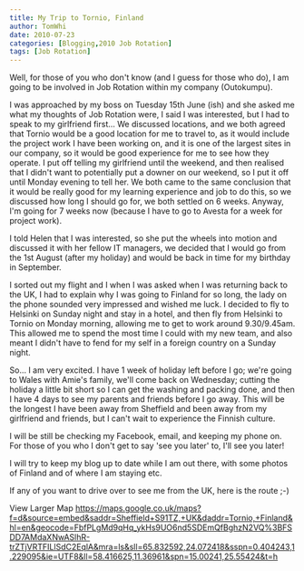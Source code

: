 ```yaml
---
title: My Trip to Tornio, Finland
author: TomWhi
date: 2010-07-23
categories: [Blogging,2010 Job Rotation]
tags: [Job Rotation]
---
```


Well, for those of you who don't know (and I guess for those who do), I am going to be involved in Job Rotation within my company (Outokumpu).

I was approached by my boss on Tuesday 15th June (ish) and she asked me what my thoughts of Job Rotation were, I said I was interested, but I had to speak to my girlfriend first... We discussed locations, and we both agreed that Tornio would be a good location for me to travel to, as it would include the project work I have been working on, and it is one of the largest sites in our company, so it would be good experience for me to see how they operate.
I put off telling my girlfriend until the weekend, and then realised that I didn't want to potentially put a downer on our weekend, so I put it off until Monday evening to tell her. We both came to the same conclusion that it would be really good for my learning experience and job to do this, so we discussed how long I should go for, we both settled on 6 weeks. Anyway, I'm going for 7 weeks now (because I have to go to Avesta for a week for project work).

I told Helen that I was interested, so she put the wheels into motion and discussed it with her fellow IT managers, we decided that I would go from the 1st August (after my holiday) and would be back in time for my birthday in September.

I sorted out my flight and I when I was asked when I was returning back to the UK, I had to explain why I was going to Finland for so long, the lady on the phone sounded very impressed and wished me luck. I decided to fly to Helsinki on Sunday night and stay in a hotel, and then fly from Helsinki to Tornio on Monday morning, allowing me to get to work around 9.30/9.45am. This allowed me to spend the most time I could with my new team, and also meant I didn't have to fend for my self in a foreign country on a Sunday night.

So... I am very excited. I have 1 week of holiday left before I go; we're going to Wales with Amie's family, we'll come back on Wednesday; cutting the holiday a little bit short so I can get the washing and packing done, and then I have 4 days to see my parents and friends before I go away. This will be the longest I have been away from Sheffield and been away from my girlfriend and friends, but I can't wait to experience the Finnish culture.

I will be still be checking my Facebook, email, and keeping my phone on. For those of you who I don't get to say 'see you later' to, I'll see you later!

I will try to keep my blog up to date while I am out there, with some photos of Finland and of where I am staying etc.

If any of you want to drive over to see me from the UK, here is the route ;-)


View Larger Map
<https://maps.google.co.uk/maps?f=d&source=embed&saddr=Sheffield+S91TZ,+UK&daddr=Tornio,+Finland&hl=en&geocode=FbfPLgMd9qHq_ykHs9UO6nd5SDEmQfBghzN2VQ%3BFSDD7AMdaXNwASlhR-trZTjVRTFILlSdC2EqlA&mra=ls&sll=65.832592,24.072418&sspn=0.404243,1.229095&ie=UTF8&ll=58.416625,11.36961&spn=15.00241,25.55424&t=h>